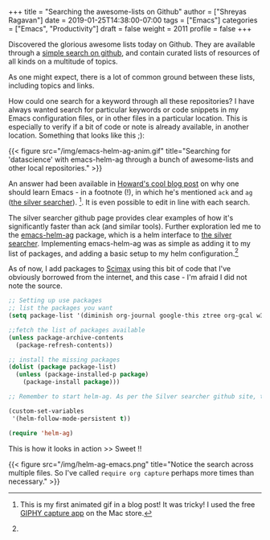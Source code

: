 +++
title = "Searching the awesome-lists on Github"
author = ["Shreyas Ragavan"]
date = 2019-01-25T14:38:00-07:00
tags = ["Emacs"]
categories = ["Emacs", "Productivity"]
draft = false
weight = 2011
profile = false
+++

Discovered the glorious awesome lists today on Github. They are
available through a [simple search on github](https://github.com/search?utf8=%E2%9C%93&q=awesome+list&type=), and contain curated
lists of resources of all kinds on a multitude of topics.

As one might expect, there is a lot of common ground between these lists,
including topics and links.

How could one search for a keyword through all these repositories?  I
have always wanted search for particular keywords or code snippets in
my Emacs configuration files, or in other files in a particular
location. This is especially to verify if a bit of code or note is
already available, in another location. Something that looks like this ;):

{{< figure src="/img/emacs-helm-ag-anim.gif" title="Searching for 'datascience' with emacs-helm-ag through a bunch of awesome-lists and other local repositories." >}}

An answer had been available in [Howard's cool blog post](http://www.howardism.org/Technical/Emacs/why-emacs.html) on why one
should learn Emacs - in a footnote (!), in which he's mentioned `ack`
and `ag` ([the silver searcher](https://github.com/ggreer/the%5Fsilver%5Fsearcher)).&nbsp;[^fn:1]. It is even possible to
edit in line with each search.

The silver searcher github page provides clear examples of how it's
significantly faster than ack (and similar tools). Further exploration led
me to the [emacs-helm-ag](https://github.com/syohex/emacs-helm-ag) package, which is a helm interface to [the
silver searcher](https://github.com/ggreer/the%5Fsilver%5Fsearcher). Implementing emacs-helm-ag was as simple as adding it
to my list of packages, and adding a basic setup to my helm
configuration.[^fn:2]

As of now, I add packages to [Scimax](https://github.com/jkitchin/scimax) using this bit of code that I've obviously borrowed from the internet, and this case - I'm afraid I did not note the source.

```lisp
;; Setting up use packages
;; list the packages you want
(setq package-list '(diminish org-journal google-this ztree org-gcal w3m org-trello org-web-tools ox-hugo auto-indent-mode ob-sql-mode dash org-super-agenda ox-hugo workgroups2 switch-window ess ess-R-data-view interleave deft org-bookmark-heading writeroom-mode evil evil-leader polymode helm-ag))

;;fetch the list of packages available
(unless package-archive-contents
  (package-refresh-contents))

;; install the missing packages
(dolist (package package-list)
  (unless (package-installed-p package)
    (package-install package)))

;; Remember to start helm-ag. As per the Silver searcher github site, the helm-follow-mode-persistent has to be set before calling helm-ag.

(custom-set-variables
 '(helm-follow-mode-persistent t))

(require 'helm-ag)

```

This is how it looks in action >> Sweet !!

{{< figure src="/img/helm-ag-emacs.png" title="Notice the search across multiple files. So I've called `require org capture` perhaps more times than necessary." >}}

[^fn:1]: This is my first animated gif in a blog post! It was tricky! I used the free [GIPHY capture app](https://itunes.apple.com/us/app/giphy-capture-the-gif-maker/id668208984?mt=12) on the Mac store.
[^fn:2]:
